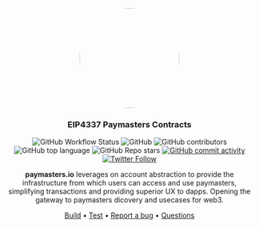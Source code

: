<p align="center">
    <img src="https://github.com/peteruche21/inst-paymaster/raw/main/packages/docs/images/logo.jpg" height="200" style="border-radius:50%">
</p>
<div align="center">
  <h3 align="center">
  EIP4337 Paymasters Contracts
  </h3>
</div>

<div align="center">

![GitHub Workflow Status](https://img.shields.io/github/actions/workflow/status/sayajin-labs/kakarot/test.yml)
![GitHub](https://img.shields.io/github/license/paymasters-io/contracts?logo=github)
![GitHub contributors](https://img.shields.io/github/contributors/paymasters-io/contracts?logo=github)
![GitHub top language](https://img.shields.io/github/languages/top/paymasters-io/contracts)
![GitHub Repo stars](https://img.shields.io/github/stars/paymasters-io/contracts?style=social)
[![GitHub commit activity](https://img.shields.io/github/commit-activity/y/paymasters-io/contracts?logo=github)](https://github.com/paymasters-io/contracts/commits/master)
[![Twitter Follow](https://img.shields.io/twitter/follow/paymasters_io?style=social)](https://twitter.com/paymasters_io)

**paymasters.io** leverages on account abstraction to provide the infrastructure from which users can access and use paymasters, simplifying transactions and providing superior UX to dapps. Opening the gateway to paymasters dicovery and usecases for web3.

[Build](#build) •
[Test](#test) •
[Report a bug](https://github.com/paymasters-io/contracts/issues/new?assignees=&labels=bug&template=01_BUG_REPORT.md&title=bug%3A+)
• [Questions](https://www.newton.so/?tags=paymasters)

</div>
